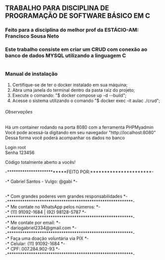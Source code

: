 ## TRABALHO PARA DISCIPLINA DE PROGRAMAÇÃO DE SOFTWARE BÁSICO EM C

### Feito para a disciplina do melhor prof da ESTÁCIO-AM: Francisco Sousa Neto

### Este trabalho consiste em criar um CRUD com conexão ao banco de dados MYSQL utilizando a linguagem C
#
### Manual de instalação ###

1. Certifique-se de ter o docker instalado em sua máquina;
2. Abra uma janela do terminal dentro da pasta raiz do projeto;
3. Execute o comando: "$ docker compose up -d --build";
4. Acesse o sistema utilizando o comando "$ docker exec -it aulac ./crud";

###### Observações
Há um container rodando na porta 8080 com a ferramenta PHPMyadmin
Você pode acessá-la digitando em seu navegador "http://localhost:8080"
Dessa forma você poderá acompanhar os dados no banco

Login root
<br>
Senha 123456

Código totalmente aberto a vocês!


-**************************FEITO POR:**********************-
<br>

-*              Gabriel Santos - Vulgo: @gabi             *-


<br>
-*    Com grandes poderes vem grandes responsabilidades   *-

<br>
-**********************************************************-

<br>
-*           Me contate no WhatsApp pelos números:        *-

<br>
-*             (11) 91092-1684 | (92) 98128-5787          *-

<br>
-**********************************************************-

<br>
-*                    Me contate por email:               *-

<br>
-*                 dariogabriel2334@gmail.com             *-

<br>
-**********************************************************-

<br>
-*             Faça uma doação voluntária via PIX         *-
<br>
-*                   Celular: (11) 91092-1684             *-
<br>
-*                      CPF: 007.284.902-93               *-
<br>
-**********************************************************-
<br>
